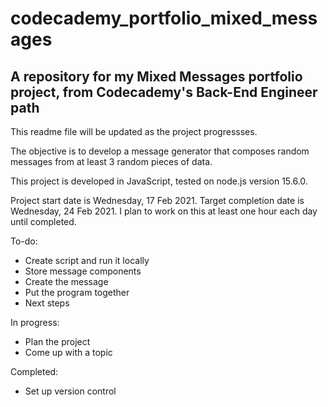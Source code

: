 # codecademy_portfolio_mixed_messages
## A repository for my Mixed Messages portfolio project, from Codecademy's Back-End Engineer path

This readme file will be updated as the project progressses.

The objective is to develop a message generator that composes random messages from at least 3 random pieces of data.

This project is developed in JavaScript, tested on node.js version 15.6.0.

Project start date is Wednesday, 17 Feb 2021. Target completion date is Wednesday, 24 Feb 2021. I plan to work on this at least one hour each day until completed.

To-do:

* Create script and run it locally
* Store message components
* Create the message
* Put the program together
* Next steps

In progress:

* Plan the project
* Come up with a topic

Completed:

* Set up version control
